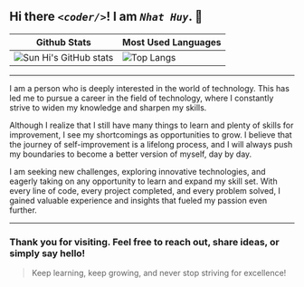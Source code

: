 ## Hi there _```<coder/>```_! I am _```Nhat Huy```_. 👋

| Github Stats  | Most Used Languages |
| ------------- | ------------- |
| ![Sun Hi's GitHub stats](https://github-readme-stats.vercel.app/api?username=iamSunHi&theme=dracula)  | ![Top Langs](https://github-readme-stats.vercel.app/api/top-langs/?username=iamSunHi&langs_count=8&layout=compact&theme=dracula) |

---
I am a person who is deeply interested in the world of technology. This has led me to pursue a career in the field of technology, where I constantly strive to widen my knowledge and sharpen my skills.

Although I realize that I still have many things to learn and plenty of skills for improvement, I see my shortcomings as opportunities to grow. I believe that the journey of self-improvement is a lifelong process, and I will always push my boundaries to become a better version of myself, day by day.

I am seeking new challenges, exploring innovative technologies, and eagerly taking on any opportunity to learn and expand my skill set. With every line of code, every project completed, and every problem solved, I gained valuable experience and insights that fueled my passion even further.

---
### Thank you for visiting. Feel free to reach out, share ideas, or simply say hello!

> Keep learning, keep growing, and never stop striving for excellence!

<!--
**iamSunHi/iamSunHi** is a ✨ _special_ ✨ repository because its `README.md` (this file) appears on your GitHub profile.

Here are some ideas to get you started:

- 🔭 I’m currently working on ...
- 🌱 I’m currently learning ...
- 👯 I’m looking to collaborate on ...
- 🤔 I’m looking for help with ...
- 💬 Ask me about ...
- 📫 How to reach me: ...
- 😄 Pronouns: ...
- ⚡ Fun fact: ...
-->
